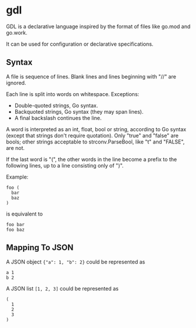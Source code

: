 # gdl

GDL is a declarative language inspired by the format of files like go.mod
and go.work.

It can be used for configuration or declarative specifications.

## Syntax

A file is sequence of lines.
Blank lines and lines beginning with "//" are ignored.

Each line is split into words on whitespace. Exceptions:
- Double-quoted strings, Go syntax.
- Backquoted strings, Go syntax (they may span lines).
- A final backslash continues the line.

A word is interpreted as an int, float, bool or string, according to Go syntax
(except that strings don't require quotation). Only "true" and "false" are bools;
other strings acceptable to strconv.ParseBool, like "t" and "FALSE", are not.

If the last word is "(", the other words in the line become a prefix to the
following lines, up to a line consisting only of ")".

Example:
```
foo (
  bar
  baz
)
```
is equivalent to
```
foo bar
foo baz
```

## Mapping To JSON

A JSON object `{"a": 1, "b": 2}` could be represented as
```
a 1
b 2
```

A JSON list `[1, 2, 3]` could be represented as
```
(
  1
  2
  3
)
```
